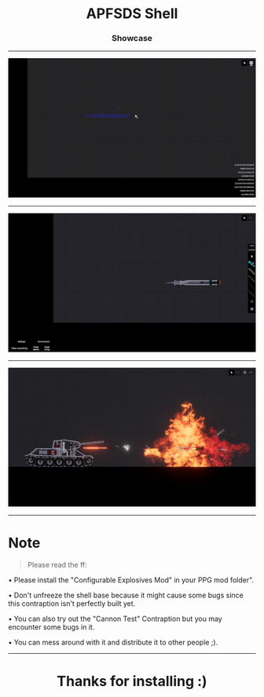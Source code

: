 <h1 align="center">APFSDS Shell</h1>

<h3 align="center">Showcase</h3>

___
<p align="center"><img src="showcase\APFSDS Shell.gif"></p>

___
<p align="center"><img src="showcase\shell.jpg"></p>

___
<p align="center"><img src="showcase\impact.jpg"></p>

___

<h1>Note</h1>

> Please read the ff:

• Please install the "Configurable Explosives Mod" in your PPG mod folder".

• Don't unfreeze the shell base because it might cause some bugs since this contraption isn't perfectly built yet.

• You can also try out the "Cannon Test" Contraption but you may encounter some bugs in it.

• You can mess around with it and distribute it to other people ;).

___

<h1 align="center">Thanks for installing :)</h1>

